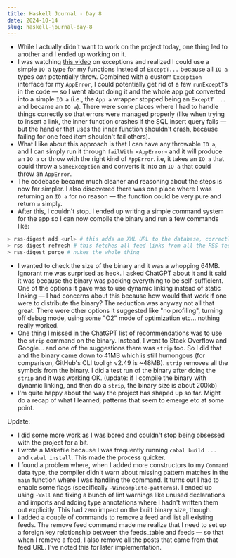 ```yaml
---
title: Haskell Journal - Day 8
date: 2024-10-14
slug: haskell-journal-day-8
---
```


- While I actually didn't want to work on the project today, one thing led to another and I ended up working on it.
- I was watching [this video](https://www.youtube.com/watch?v=kbFGvUXqUcw&pp=ygUSaGFza2VsbCBleGNlcHRpb25z) on exceptions and realized I could use a simple `IO a` type for my functions instead of `ExceptT...` because all `IO a` types _can_ potentially throw. Combined with a custom `Exception` interface for my `AppError`, I could potentially get rid of a few `runExceptT`s in the code — so I went about doing it and the whole app got converted into a simple `IO a` (i.e., the `App a` wrapper stopped being an `ExceptT ...` and became an `IO a`). There were some places where I had to handle things correctly so that errors were managed properly (like when trying to insert a link, the inner function crashes if the SQL insert query fails — but the handler that uses the inner function shouldn't crash, because failing for one feed item shouldn't fail others).
- What I like about this approach is that I can have any throwable `IO a`, and I can simply run it through `failWith <AppError>` and it will produce an `IO a` or throw with the right kind of `AppError`. i.e, it takes an `IO a` that could throw a `SomeException` and converts it into an `IO a` that could throw an `AppError`.
- The codebase became much cleaner and reasoning about the steps is now far simpler. I also discovered there was one place where I was returning an `IO a` for no reason — the function could be very pure and return `a` simply.
- After this, I couldn't stop. I ended up writing a simple command system for the app so I can now compile the binary and run a few commands like:

```bash
> rss-digest add <url> # this adds an XML URL to the database, correctly showing an error if the URL is already added or it's an invalid URL.
> rss-digest refresh # this fetches all feed links from all the RSS feeds in the database, and then updates the feed_items table.
> rss-digest purge # nukes the whole thing
```

- I wanted to check the size of the binary and it was a whopping 64MB. Ignorant me was surprised as heck. I asked ChatGPT about it and it said it was because the binary was packing everything to be self-sufficient. One of the options it gave was to use dynamic linking instead of static linking — I had concerns about this because how would that work if one were to distribute the binary? The reduction was anyway not all that great. There were other options it suggested like "no profiling", turning off debug mode, using some "O2" mode of optimization etc... nothing really worked.
- One thing I missed in the ChatGPT list of recommendations was to use the `strip` command on the binary. Instead, I went to Stack Overflow and Google... and one of the suggestions there was `strip` too. So I did that and the binary came down to 41MB which is still humongous (for comparison, GitHub's CLI tool `gh` v2.49 is ~48MB). `strip` removes all the symbols from the binary. I did a test run of the binary after doing the `strip` and it was working OK. (update: if I compile the binary with dynamic linking, and then do a `strip`, the binary size is about 200kb)
- I'm quite happy about the way the project has shaped up so far. Might do a recap of what I learned, patterns that seem to emerge etc at some point.

Update:

- I did some more work as I was bored and couldn't stop being obsessed with the project for a bit.
- I wrote a Makefile because I was frequently running `cabal build ...` and `cabal install`. This made the process quicker.
- I found a problem where, when I added more constructors to my `Command` data type, the compiler didn't warn about missing pattern matches in the `main` function where I was handling the command. It turns out I had to enable some flags (specifically `-Wincomplete-patterns`). I ended up using `-Wall` and fixing a bunch of lint warnings like unused declarations and imports and adding type annotations where I hadn't written them out explicitly. This had zero impact on the built binary size, though.
- I added a couple of commands to remove a feed and list all existing feeds. The remove feed command made me realize that I need to set up a foreign key relationship between the feeds_table and feeds — so that when I remove a feed, I also remove all the posts that came from that feed URL. I've noted this for later implementation.
